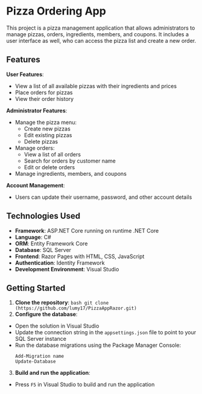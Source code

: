 # Pizza Ordering App

This project is a pizza management application that allows administrators to manage pizzas, orders, ingredients, members, and coupons. It includes a user interface as well, who can access the pizza list and create a new order.

## Features

**User Features**:
- View a list of all available pizzas with their ingredients and prices
- Place orders for pizzas
- View their order history

**Administrator Features**:
- Manage the pizza menu:
  - Create new pizzas
  - Edit existing pizzas
  - Delete pizzas
- Manage orders:
  - View a list of all orders
  - Search for orders by customer name
  - Edit or delete orders
- Manage ingredients, members, and coupons

**Account Management**:
- Users can update their username, password, and other account details

## Technologies Used

- **Framework**: ASP.NET Core running on runtime .NET Core
- **Language**: C#
- **ORM**: Entity Framework Core
- **Database**: SQL Server
- **Frontend**: Razor Pages with HTML, CSS, JavaScript
- **Authentication**: Identity Framework
- **Development Environment**: Visual Studio

## Getting Started

1. **Clone the repository**:
   ```bash git clone (https://github.com/lumy17/PizzaAppRazor.git)```
2. **Configure the database**:
- Open the solution in Visual Studio
- Update the connection string in the `appsettings.json` file to point to your SQL Server instance
- Run the database migrations using the Package Manager Console:
  ```
  Add-Migration name
  Update-Database
  
  ```

3. **Build and run the application**:
- Press `F5` in Visual Studio to build and run the application
